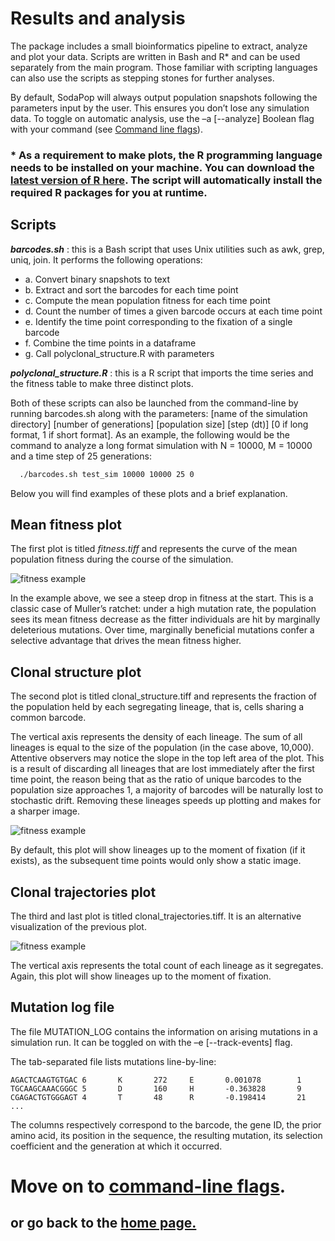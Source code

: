 # Results and analysis

The package includes a small bioinformatics pipeline to extract, analyze and plot your data. Scripts are written in Bash and R\* and can be used separately from the main program. Those familiar with scripting languages can also use the scripts as stepping stones for further analyses.

By default, SodaPop will always output population snapshots following the parameters input by the user. This ensures you don’t lose any simulation data. To toggle on automatic analysis, use the –a [--analyze] Boolean flag with your command (see [Command line flags](command-line-flags.md)).

### \* As a requirement to make plots, the R programming language needs to be installed on your machine. You can download the [latest version of R here](https://cran.r-project.org/). The script will automatically install the required R packages for you at runtime.

## Scripts

***barcodes.sh*** : this is a Bash script that uses Unix utilities such as awk, grep, uniq, join. It performs the following operations:

- a.	Convert binary snapshots to text
- b.	Extract and sort the barcodes for each time point
- c.	Compute the mean population fitness for each time point
- d.	Count the number of times a given barcode occurs at each time point
- e.	Identify the time point corresponding to the fixation of a single barcode
- f.	Combine the time points in a dataframe
- g.	Call polyclonal_structure.R with parameters

***polyclonal_structure.R*** : this is a R script that imports the time series and the fitness table to make three distinct plots.

Both of these scripts can also be launched from the command-line by running barcodes.sh along with the parameters: [name of the simulation directory] [number of generations] [population size] [step (dt)] [0 if long format, 1 if short format]. As an example, the following would be the command to analyze a long format simulation with N = 10000, M = 10000 and a time step of 25 generations:

```bash
  ./barcodes.sh test_sim 10000 10000 25 0
```

Below you will find examples of these plots and a brief explanation.

## Mean fitness plot

The first plot is titled *fitness.tiff* and represents the curve of the mean population fitness during the course of the simulation.

![fitness example](https://user-images.githubusercontent.com/29554043/29976715-ed9fea34-8f08-11e7-82be-d8800e4ec475.png)

In the example above, we see a steep drop in fitness at the start. This is a classic case of Muller’s ratchet: under a high mutation rate, the population sees its mean fitness decrease as the fitter individuals are hit by marginally deleterious mutations. Over time, marginally beneficial mutations confer a selective advantage that drives the mean fitness higher.

## Clonal structure plot

The second plot is titled clonal_structure.tiff and represents the fraction of the population held by each segregating lineage, that is, cells sharing a common barcode. 

The vertical axis represents the density of each lineage. The sum of all lineages is equal to the size of the population (in the case above, 10,000). Attentive observers may notice the slope in the top left area of the plot. This is a result of discarding all lineages that are lost immediately after the first time point, the reason being that as the ratio of unique barcodes to the population size approaches 1, a majority of barcodes will be naturally lost to stochastic drift. Removing these lineages speeds up plotting and makes for a sharper image.

![fitness example](https://user-images.githubusercontent.com/29554043/29976704-e4433676-8f08-11e7-9421-a02f6dad4e98.png)

By default, this plot will show lineages up to the moment of fixation (if it exists), as the subsequent time points would only show a static image.

## Clonal trajectories plot

The third and last plot is titled clonal_trajectories.tiff. It is an alternative visualization of the previous plot.

![fitness example](https://user-images.githubusercontent.com/29554043/29976708-e9a47558-8f08-11e7-9069-9195e4accc87.png)

The vertical axis represents the total count of each lineage as it segregates. Again, this plot will show lineages up to the moment of fixation.

## Mutation log file

The file MUTATION_LOG contains the information on arising mutations in a simulation run. It can be toggled on with the –e [--track-events] flag.

The tab-separated file lists mutations line-by-line:

```
AGACTCAAGTGTGAC 6       K       272     E       0.001078        1
TGCAAGCAAACGGGC 5       D       160     H       -0.363828       9
CGAGACTGTGGGAGT 4       T       48      R       -0.198414       21
...
```

The columns respectively correspond to the barcode, the gene ID, the prior amino acid, its position in the sequence, the resulting mutation, its selection coefficient and the generation at which it occurred. 


# Move on to [command-line flags](command-line-flags.md).

## or go back to the [home page.](index.md)
